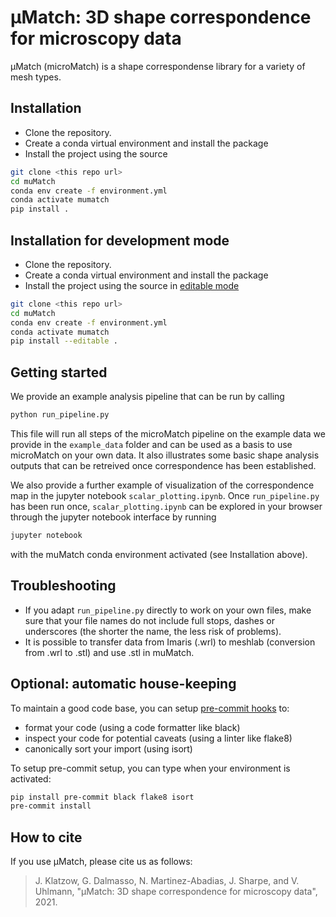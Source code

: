 # µMatch: 3D shape correspondence for microscopy data

 µMatch (microMatch) is a shape correspondense library for a variety of mesh types.

## Installation

 - Clone the repository.
 - Create a conda virtual environment and install the package
 - Install the project using the source
```bash
git clone <this repo url>
cd muMatch
conda env create -f environment.yml
conda activate mumatch
pip install .
```

## Installation for development mode

 - Clone the repository.
 - Create a conda virtual environment and install the package
 - Install the project using the source in [editable mode](https://packaging.python.org/guides/distributing-packages-using-setuptools/#working-in-development-mode)
```bash
git clone <this repo url>
cd muMatch
conda env create -f environment.yml
conda activate mumatch
pip install --editable .
```

## Getting started

We provide an example analysis pipeline that can be run by calling

```bash
python run_pipeline.py
```

This file will run all steps of the microMatch pipeline on the example data we provide in the `example_data` folder and can be used as a basis to use microMatch on your own data. It also illustrates some basic shape analysis outputs that can be retreived once correspondence has been established.

We also provide a further example of visualization of the correspondence map in the jupyter notebook `scalar_plotting.ipynb`. Once `run_pipeline.py` has been run once, `scalar_plotting.ipynb` can be explored in your browser through the jupyter notebook interface by running

```bash
jupyter notebook
```

with the muMatch conda environment activated (see Installation above).


## Troubleshooting

- If you adapt `run_pipeline.py` directly to work on your own files, make sure that your file names do not include full stops, dashes or underscores (the shorter the name, the less risk of problems). 
- It is possible to transfer data from Imaris (.wrl) to meshlab (conversion from .wrl to .stl) and use .stl in muMatch.


## Optional: automatic house-keeping

To maintain a good code base, you can setup [pre-commit hooks](https://git-scm.com/book/en/v2/Customizing-Git-Git-Hooks) to:
 - format your code (using a code formatter like black)
 - inspect your code for potential caveats (using a linter like flake8)
 - canonically sort your import (using isort)

To setup pre-commit setup, you can type when your environment is activated:
```bash
pip install pre-commit black flake8 isort
pre-commit install
```


## How to cite

If you use µMatch, please cite us as follows:

> J. Klatzow, G. Dalmasso, N. Martinez-Abadias, J. Sharpe, and V. Uhlmann, "μMatch: 3D shape correspondence for microscopy data", 2021.
